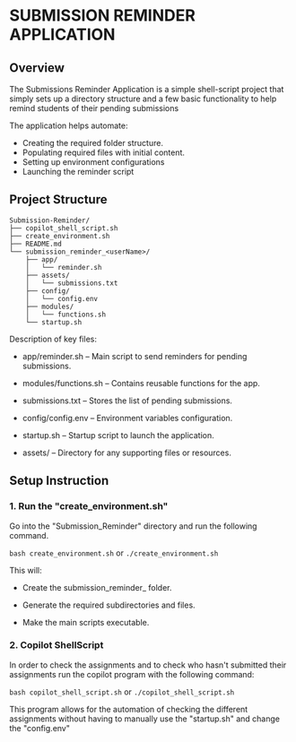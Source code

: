 # SUBMISSION REMINDER APPLICATION
## Overview
The Submissions Reminder Application is a simple shell-script project that simply sets up a directory structure and a few basic functionality to help remind students of their pending submissions

The application helps automate:
- Creating the required folder structure.
- Populating required files with initial content.
- Setting up environment configurations
- Launching the reminder script

## Project Structure

```
Submission-Reminder/
├── copilot_shell_script.sh
├── create_environment.sh
├── README.md
└── submission_reminder_<userName>/
    ├── app/
    │   └── reminder.sh
    ├── assets/
    │   └── submissions.txt
    ├── config/
    │   └── config.env
    ├── modules/
    │   └── functions.sh
    └── startup.sh
```

Description of key files:

- app/reminder.sh – Main script to send reminders for pending submissions.

- modules/functions.sh – Contains reusable functions for the app.

- submissions.txt – Stores the list of pending submissions.

- config/config.env – Environment variables configuration.

- startup.sh – Startup script to launch the application.

- assets/ – Directory for any supporting files or resources.

## Setup Instruction
### 1. Run the "create_environment.sh"

Go into the "Submission_Reminder" directory and run the following command. 

```bash create_environment.sh```
or 
```./create_environment.sh```

This will:

- Create the submission_reminder_<username> folder.

- Generate the required subdirectories and files.

- Make the main scripts executable.

### 2. Copilot ShellScript

In order to check the assignments and to check who hasn't submitted their assignments run the copilot program with the following command:

```bash copilot_shell_script.sh```
or
```./copilot_shell_script.sh```

This program allows for the automation of checking the different assignments without having to manually use the "startup.sh" and change the "config.env"

